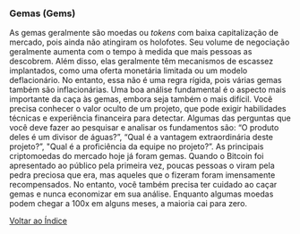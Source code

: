 ### Gemas (Gems)

As gemas geralmente são moedas ou _tokens_ com baixa capitalização de mercado, pois ainda não atingiram os holofotes. Seu volume de negociação geralmente aumenta com o tempo à medida que mais pessoas as descobrem. Além disso, elas geralmente têm mecanismos de escassez implantados, como uma oferta monetária limitada ou um modelo deflacionário. No entanto, essa não é uma regra rígida, pois várias gemas também são inflacionárias. Uma boa análise fundamental é o aspecto mais importante da caça às gemas, embora seja também o mais difícil. Você precisa conhecer o valor oculto de um projeto, que pode exigir habilidades técnicas e experiência financeira para detectar. Algumas das perguntas que você deve fazer ao pesquisar e analisar os fundamentos são: “O produto deles é um divisor de águas?”, “Qual é a vantagem extraordinária deste projeto?”, "Qual é a proficiência da equipe no projeto?”. As principais criptomoedas do mercado hoje já foram gemas. Quando o Bitcoin foi apresentado ao público pela primeira vez, poucas pessoas o viram pela pedra preciosa que era, mas aqueles que o fizeram foram imensamente recompensados. No entanto, você também precisa ter cuidado ao caçar gemas e nunca economizar em sua análise. Enquanto algumas moedas podem chegar a 100x em alguns meses, a maioria cai para zero.

[Voltar ao Índice](../)
